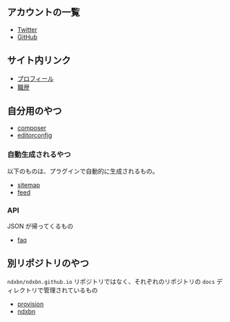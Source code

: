 ---
---

## アカウントの一覧

- <a rel="me" href="https://twitter.com/ndxbn">Twitter</a>
- <a rel="me" href="https://github.com/ndxbn">GitHub</a>

## サイト内リンク

- [プロフィール](./profile)
- [職歴](./resume)

## 自分用のやつ

- [composer](./composer)
- [editorconfig](./editorconfig)


### 自動生成されるやつ

以下のものは、プラグインで自動的に生成されるもの。

- [sitemap](./sitemap)
- [feed](./feed)

### API

JSON が帰ってくるもの

- [faq](./faq.json)

## 別リポジトリのやつ

`ndxbn/ndxbn.github.io` リポジトリではなく、それぞれのリポジトリの `docs` ディレクトリで管理されているもの

- [provision](./provision)
- [ndxbn](./ndxbn)
